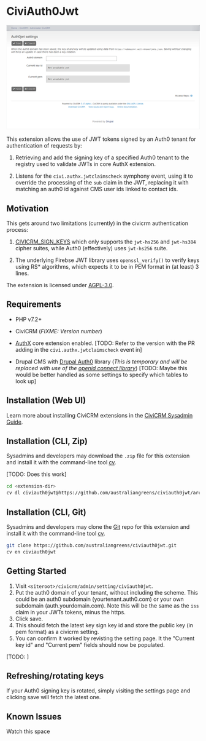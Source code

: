 # CiviAuth0Jwt

![Screenshot](/images/screenshot.png)

This extension allows the use of JWT tokens signed by an Auth0 tenant for
authentication of requests by:

1. Retrieving and add the signing key of a specified Auth0 tenant to the
   registry used to validate JWTs in core AuthX extension.

2. Listens for the `civi.authx.jwtclaimscheck` symphony event, using it to
   override the processing of the `sub` claim in the JWT, replacing it with
   matching an auth0 id against CMS user ids linked to contact ids.

## Motivation

This gets around two limitations (currently) in the civicrm authentication process:

1. [CIVICRM_SIGN_KEYS](https://docs.civicrm.org/sysadmin/en/latest/setup/secret-keys/#civicrm_sign_keys)
   which only supports the `jwt-hs256` and `jwt-hs384` cipher suites, while Auth0
   (effectively) uses `jwt-hs256` suite.

2. The underlying Firebse JWT library uses `openssl_verify()` to verify keys
   using RS* algorithms, which expects it to be in PEM format in (at least)
   3 lines.

The extension is licensed under [AGPL-3.0](LICENSE.txt).

## Requirements

* PHP v7.2+

* CiviCRM (*FIXME: Version number*)

* [AuthX](https://docs.civicrm.org/dev/en/latest/framework/authx/) core
  extension enabled. [TODO: Refer to the version with the PR adding in the
  `civi.authx.jwtclaimscheck` event in]

* Drupal CMS with [Drupal Auth0](https://www.drupal.org/project/auth0) library
  (*This is temporary and will be replaced with use of the
  [openid connect library](https://www.drupal.org/project/openid_connect)*)
  [TODO: Maybe this would be better handled as some settings to specify which
  tables to look up]

## Installation (Web UI)

Learn more about installing CiviCRM extensions in the
[CiviCRM Sysadmin Guide](https://docs.civicrm.org/sysadmin/en/latest/customize/extensions/).

## Installation (CLI, Zip)

Sysadmins and developers may download the `.zip` file for this extension and
install it with the command-line tool [cv](https://github.com/civicrm/cv).

[TODO: Does this work]

```bash
cd <extension-dir>
cv dl civiauth0jwt@https://github.com/australiangreens/civiauth0jwt/archive/main.zip
```

## Installation (CLI, Git)

Sysadmins and developers may clone the [Git](https://en.wikipedia.org/wiki/Git)
repo for this extension and install it with the command-line tool
[cv](https://github.com/civicrm/cv).

```bash
git clone https://github.com/australiangreens/civiauth0jwt.git
cv en civiauth0jwt
```

## Getting Started

1. Visit `<siteroot>/civicrm/admin/setting/civiauth0jwt`.
2. Put the auth0 domain of your tenant, without including the scheme. This could
   be an auth0 subdomain (yourtenant.auth0.com) or your own subdomain
   (auth.yourdomain.com). Note this will be the same as the `iss` claim in your
   JWTs tokens, minus the https.
3. Click save.
4. This should fetch the latest key sign key id and store the public key (in pem
   format) as a civicrm setting.
5. You can confirm it worked by revisting the setting page. It the "Current key
   id" and "Current pem" fields should now be populated.

[TODO: ]

## Refreshing/rotating keys

If your Auth0 signing key is rotated, simply visiting the settings page and
clicking save will fetch the latest one.

## Known Issues

Watch this space
